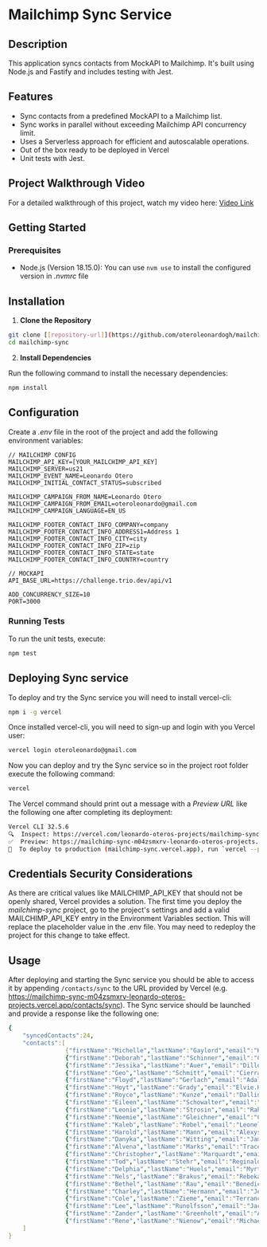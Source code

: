 # Mailchimp Sync Service

## Description

This application syncs contacts from MockAPI to Mailchimp. It's built using Node.js and Fastify and includes testing with Jest.

## Features

- Sync contacts from a predefined MockAPI to a Mailchimp list.
- Sync works in parallel without exceeding Mailchimp API concurrency limit.
- Uses a Serverless approach for efficient and autoscalable operations.
- Out of the box ready to be deployed in Vercel
- Unit tests with Jest.

## Project Walkthrough Video

For a detailed walkthrough of this project, watch my video here: [Video Link](video_link)
  
## Getting Started

### Prerequisites

- Node.js (Version 18.15.0): You can use `nvm use` to install the configured version in *.nvmrc* file

## Installation

1. **Clone the Repository**

```bash
git clone [[repository-url]](https://github.com/oteroleonardogh/mailchimp-sync.git)
cd mailchimp-sync
```

2. **Install Dependencies**

Run the following command to install the necessary dependencies:

```bash
npm install
```

## Configuration

Create a *.env* file in the root of the project and add the following environment variables:

```
// MAILCHIMP CONFIG
MAILCHIMP_API_KEY=[YOUR_MAILCHIMP_API_KEY]
MAILCHIMP_SERVER=us21
MAILCHIMP_EVENT_NAME=Leonardo Otero
MAILCHIMP_INITIAL_CONTACT_STATUS=subscribed

MAILCHIMP_CAMPAIGN_FROM_NAME=Leonardo Otero
MAILCHIMP_CAMPAIGN_FROM_EMAIL=oteroleonardo@gmail.com
MAILCHIMP_CAMPAIGN_LANGUAGE=EN_US

MAILCHIMP_FOOTER_CONTACT_INFO_COMPANY=company
MAILCHIMP_FOOTER_CONTACT_INFO_ADDRESS1=Address 1
MAILCHIMP_FOOTER_CONTACT_INFO_CITY=city
MAILCHIMP_FOOTER_CONTACT_INFO_ZIP=zip
MAILCHIMP_FOOTER_CONTACT_INFO_STATE=state
MAILCHIMP_FOOTER_CONTACT_INFO_COUNTRY=country

// MOCKAPI
API_BASE_URL=https://challenge.trio.dev/api/v1

ADD_CONCURRENCY_SIZE=10
PORT=3000
```

### Running Tests

To run the unit tests, execute:

```bash
npm test
```

## Deploying Sync service

To deploy and try the Sync service you will need to install vercel-cli:

```bash
npm i -g vercel
```

Once installed vercel-cli, you will need to sign-up and login with you Vercel user:

```bash
vercel login oteroleonardo@gmail.com
```

Now you can deploy and try the Sync service so in the project root folder execute the following command:

```bash
vercel
```

The Vercel command should print out a message with a *Preview URL* like the following one after completing its deployment:

```bash
Vercel CLI 32.5.6
🔍  Inspect: https://vercel.com/leonardo-oteros-projects/mailchimp-sync/H35SnuZqKAydoKGzise7T4LtwptW [3s]
✅  Preview: https://mailchimp-sync-m04zsmxrv-leonardo-oteros-projects.vercel.app [3s]
📝  To deploy to production (mailchimp-sync.vercel.app), run `vercel --prod`
```

## Credentials Security Considerations

As there are critical values like MAILCHIMP_API_KEY that should not be openly shared, Vercel provides a solution. The first time you deploy the *mailchimp-sync* project, go to the project's settings and add a valid MAILCHIMP_API_KEY entry in the Environment Variables section. This will replace the placeholder value in the .env file. You may need to redeploy the project for this change to take effect.

## Usage

After deploying and starting the Sync service you should be able to access it by appending `/contacts/sync` to the URL provided by Vercel (e.g. https://mailchimp-sync-m04zsmxrv-leonardo-oteros-projects.vercel.app/contacts/sync). The Sync service should be launched and provide a response like the following one:

```yaml
{
    "syncedContacts":24,
    "contacts":[
                {"firstName":"Michelle","lastName":"Gaylord","email":"Kirk.Fritsch424@yahoo.com"},
                {"firstName":"Deborah","lastName":"Schinner","email":"Corbin.Abshire32@yahoo.com"},
                {"firstName":"Jessika","lastName":"Auer","email":"Dillon167@hotmail.com"},
                {"firstName":"Geo","lastName":"Schmitt","email":"Cierra_Walsh683@gmail.com"},
                {"firstName":"Floyd","lastName":"Gerlach","email":"Adalberto91@icloud.com"},
                {"firstName":"Hoyt","lastName":"Grady","email":"Elvie.Hagenes631@hotmail.com"},
                {"firstName":"Royce","lastName":"Kunze","email":"Dallin_Powlowski999@gmail.com"},
                {"firstName":"Eileen","lastName":"Schowalter","email":"Jameson698@yahoo.com"},
                {"firstName":"Leonie","lastName":"Strosin","email":"Raheem.DAmore433@yahoo.com"},
                {"firstName":"Noemie","lastName":"Gleichner","email":"Cristina538@icloud.com"},
                {"firstName":"Kaleb","lastName":"Robel","email":"Leonel.Sipes132@gmail.com"},
                {"firstName":"Harold","lastName":"Mann","email":"Alexys_Aufderhar172@hotmail.com"},
                {"firstName":"Danyka","lastName":"Witting","email":"Jamil787@yahoo.com"},
                {"firstName":"Alvena","lastName":"Marks","email":"Trace.Johnston464@icloud.com"},
                {"firstName":"Christopher","lastName":"Marquardt","email":"Felipe25@outlook.com"},
                {"firstName":"Tod","lastName":"Stehr","email":"Reginald_Bechtelar651@hotmail.com"},
                {"firstName":"Delphia","lastName":"Huels","email":"Myrtis668@icloud.com"},
                {"firstName":"Nels","lastName":"Brakus","email":"Rebeka_Thompson946@gmail.com"},
                {"firstName":"Bethel","lastName":"Rau","email":"Benedict_Kunze777@gmail.com"},
                {"firstName":"Charley","lastName":"Hermann","email":"Jennie.Kessler284@outlook.com"},
                {"firstName":"Cole","lastName":"Zieme","email":"Terrance182@outlook.com"},
                {"firstName":"Lee","lastName":"Runolfsson","email":"Jackie675@gmail.com"},
                {"firstName":"Zander","lastName":"Greenholt","email":"Austin545@yahoo.com"},
                {"firstName":"Rene","lastName":"Nienow","email":"Michael_Dach764@outlook.com"}
    ]
}
```
